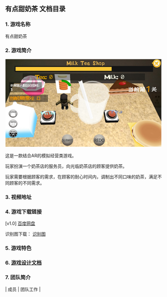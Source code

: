 ## 有点甜奶茶 文档目录

### 1. 游戏名称

有点甜奶茶

### 2. 游戏简介

![game_poster](https://github.com/sysu-milktea-team/Document/blob/gh-pages/image/design/game_poster.png)

这是一款结合AR的模拟经营类游戏。 

玩家扮演一个奶茶店的服务员，向光临奶茶店的顾客提供奶茶。

玩家需要根据顾客的需求，在顾客的耐心时间内，调制出不同口味的奶茶，满足不同顾客的不同需求。

### 3. 视频地址



### 4. 游戏下载链接

[v1.0] [百度网盘](https://pan.baidu.com/s/1onS73fND89jAiX3uq1tZzg)

识别图下载： [识别图](./image/design/identify.jpg)

### 5. 游戏特色

### 6. [游戏设计文档](./docs/Design.md)

### 7. 团队简介

| 成员 | 团队工作 | 